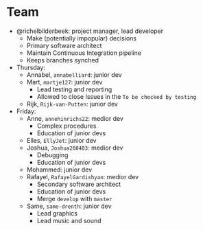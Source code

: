 # Team

 * @richelbilderbeek: project manager, lead developer
   * Make (potentially impopular) decisions
   * Primary software architect
   * Maintain Continuous Integration pipeline
   * Keeps branches synched
 * Thursday:
   * Annabel, `annabelliard`: junior dev
   * Mart, `martje127`: junior dev
     * Lead testing and reporting
     * Allowed to close Issues in the `To be checked by testing`
   * Rijk, `Rijk-van-Putten`: junior dev
 * Friday:
   * Anne, `annehinrichs22`: medior dev
     * Complex procedures
     * Education of junior devs
   * Elles, `EllyJet`: junior dev
   * Joshua, `Joshua260403`: medior dev
     * Debugging
     * Education of junior devs
   * Mohammed: junior dev
   * Rafayel, `RafayelGardishyan`: medior dev
     * Secondary software architect
     * Education of junior devs
     * Merge `develop` with `master`
   * Same, `same-drenth`: junior dev
     * Lead graphics
     * Lead music and sound



